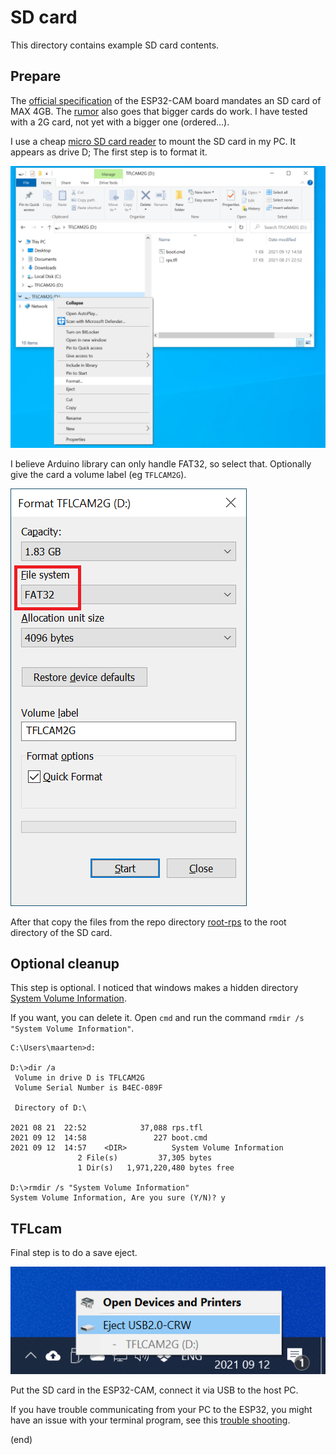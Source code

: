 # SD card

This directory contains example SD card contents.

## Prepare

The [official specification](https://github.com/raphaelbs/esp32-cam-ai-thinker/raw/master/assets/ESP32-CAM_Product_Specification.pdf) of the ESP32-CAM board mandates an SD card of MAX 4GB.
The [rumor](https://randomnerdtutorials.com/esp32-cam-take-photo-save-microsd-card/) also goes that bigger cards do work.
I have tested with a 2G card, not yet with a bigger one (ordered...).

I use a cheap [micro SD card reader](https://www.aliexpress.com/item/4000238222003.html) to mount the SD card in my PC.
It appears as drive D; The first step is to format it.

![format](format1.png)

I believe Arduino library can only handle FAT32, so select that. Optionally give the card a volume label (eg `TFLCAM2G`).

![FAT32](format2.png)

After that copy the files from the repo directory [root-rps](root-rps) to the root directory of the SD card.


## Optional cleanup

This step is optional. I noticed that windows makes a hidden directory 
[System Volume Information](https://answers.microsoft.com/en-us/windows/forum/all/system-volume-information-and-recyclebin/ea26d76a-9792-4ffa-a3ea-4368c0f42609).

If you want, you can delete it. Open `cmd` and run the command `rmdir /s "System Volume Information"`.

```
C:\Users\maarten>d:

D:\>dir /a
 Volume in drive D is TFLCAM2G
 Volume Serial Number is B4EC-089F

 Directory of D:\

2021 08 21  22:52            37,088 rps.tfl
2021 09 12  14:58               227 boot.cmd
2021 09 12  14:57    <DIR>          System Volume Information
               2 File(s)         37,305 bytes
               1 Dir(s)   1,971,220,480 bytes free

D:\>rmdir /s "System Volume Information"
System Volume Information, Are you sure (Y/N)? y
```

## TFLcam

Final step is to do a save eject.

![eject](format3.png)

Put the SD card in the ESP32-CAM, connect it via USB to the host PC.

If you have trouble communicating from your PC to the ESP32, you might have an issue with your terminal 
program, see this [trouble shooting](https://github.com/maarten-pennings/esp32cam/tree/main/reset).

(end)